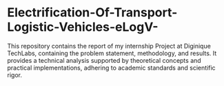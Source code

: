 # Electrification-Of-Transport-Logistic-Vehicles-eLogV-
This repository contains the report of my internship Project at Diginique TechLabs, containing the problem statement, methodology, and results. It provides a technical analysis supported by theoretical concepts and practical implementations, adhering to academic standards and scientific rigor.
